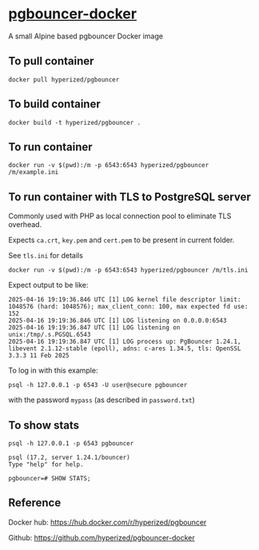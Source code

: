 # [pgbouncer-docker](https://github.com/hyperized/pgbouncer-docker)
A small Alpine based pgbouncer Docker image

## To pull container

```docker pull hyperized/pgbouncer```

## To build container

```docker build -t hyperized/pgbouncer .```

## To run container 

```docker run -v $(pwd):/m -p 6543:6543 hyperized/pgbouncer /m/example.ini```

## To run container with TLS to PostgreSQL server

Commonly used with PHP as local connection pool to eliminate TLS overhead.

Expects `ca.crt`, `key.pem` and `cert.pem` to be present in current folder.

See `tls.ini` for details

```docker run -v $(pwd):/m -p 6543:6543 hyperized/pgbouncer /m/tls.ini```

Expect output to be like:

```shell script
2025-04-16 19:19:36.846 UTC [1] LOG kernel file descriptor limit: 1048576 (hard: 1048576); max_client_conn: 100, max expected fd use: 152
2025-04-16 19:19:36.846 UTC [1] LOG listening on 0.0.0.0:6543
2025-04-16 19:19:36.847 UTC [1] LOG listening on unix:/tmp/.s.PGSQL.6543
2025-04-16 19:19:36.847 UTC [1] LOG process up: PgBouncer 1.24.1, libevent 2.1.12-stable (epoll), adns: c-ares 1.34.5, tls: OpenSSL 3.3.3 11 Feb 2025
```

To log in with this example:

```
psql -h 127.0.0.1 -p 6543 -U user@secure pgbouncer
```

with the password `mypass` (as described in `password.txt`)

## To show stats

```
psql -h 127.0.0.1 -p 6543 pgbouncer

psql (17.2, server 1.24.1/bouncer)
Type "help" for help.

pgbouncer=# SHOW STATS;
```

## Reference

Docker hub: https://hub.docker.com/r/hyperized/pgbouncer

Github: https://github.com/hyperized/pgbouncer-docker
